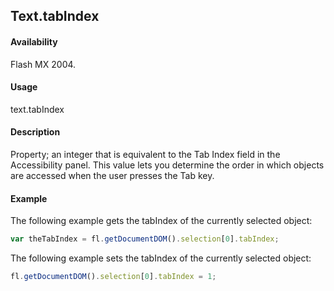 ## Text.tabIndex

#### Availability

Flash MX 2004.

#### Usage

text.tabIndex

#### Description

Property; an integer that is equivalent to the Tab Index field in the Accessibility panel. This value lets you determine the order in which objects are accessed when the user presses the Tab key.

#### Example

The following example gets the tabIndex of the currently selected object:
```javascript
var theTabIndex = fl.getDocumentDOM().selection[0].tabIndex; 
```
The following example sets the tabIndex of the currently selected object:
```javascript
fl.getDocumentDOM().selection[0].tabIndex = 1;
```